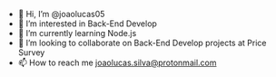 - 👋 Hi, I’m @joaolucas05
- 👀 I’m interested in Back-End Develop
- 🌱 I’m currently learning Node.js
- 💞️ I’m looking to collaborate on Back-End Develop projects at Price Survey
- 📫 How to reach me joaolucas.silva@protonmail.com

<!---
joaolucas05/joaolucas05 is a ✨ special ✨ repository because its `README.md` (this file) appears on your GitHub profile.
You can click the Preview link to take a look at your changes.
--->
